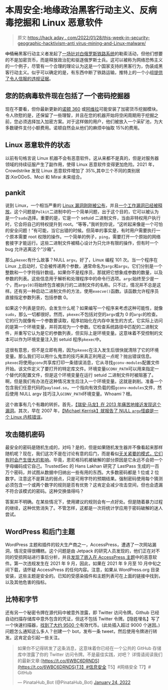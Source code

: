 # 本周安全:地缘政治黑客行动主义、反病毒挖掘和 Linux 恶意软件

> 原文:[https://hack aday . com/2022/01/28/this-week-in-security-geographic-hacktivism-anti virus-mining-and-Linux-malware/](https://hackaday.com/2022/01/28/this-week-in-security-geopolitical-hacktivism-antivirus-mining-and-linux-malware/)

~~中情局~~黑客行动主义者发起了[一场针对白俄罗斯铁路系统](https://arstechnica.com/information-technology/2022/01/hactivists-say-they-hacked-belarus-rail-system-to-stop-russian-military-buildup/)的勒索活动，但他们想要的不是加密货币，而是释放政治犯和驱逐俄罗斯士兵。这可以被称为网络恐怖主义的一个例子，尽管有一个合理的理论认为这是一个国家支持的黑客行为，伪装成黑客行动主义。似乎可以确定的是，有东西中断了铁路运输，推特上的一个小组[提供了令人信服的违规证据](https://twitter.com/cpartisans/status/1486090490655252481)。

## 您的防病毒软件现在包括了一个密码挖掘器

现在不要看，但你最新更新的[诺顿 360](https://krebsonsecurity.com/2022/01/norton-360-now-comes-with-a-cryptominer/) 或[阿维拉](https://krebsonsecurity.com/2022/01/500m-avira-antivirus-users-introduced-to-cryptomining/)可能安装了加密货币挖掘模块。令人欣慰的是，还保留了一些理智，并且在您的机器开始将空闲周期用于挖掘之前，您必须选择加入加密方案。对于这样做的用户，他们被放入一个采矿池，为大多数硬件支付小额费用。诺顿自然会从他们的麻烦中抽取 15%的费用。

## Linux 恶意软件的状态

以前有句格言说 Linux 机器不会有恶意软件。这从来都不是真的，但是对服务器领域的持续征服产生了副作用，使得 Linux 恶意软件变得更加危险。2021 年，Crowdstrike 发现 Linux 恶意软件增加了 35%,其中三个不同的类别居首:XorDDoS、Mozi 和 Mirai 未来组合。

## pankit

说到 Linux，一个相当严重的 [Linux 漏洞刚刚被公布](https://www.qualys.com/2022/01/25/cve-2021-4034/pwnkit.txt)，并且[一个工作漏洞已经被释放](https://haxx.in/files/blasty-vs-pkexec2.c)。这个问题是`Polkit`二进制中的一个简单问题，出于这个目的，它可以被认为是一个`sudo`选择。重要的是，它是一个 setuid 二进制文件，当由非特权用户执行时，它会将自己的特权提升到 root。“等等，”我听到你说，“这听起来像是一个可怕的安全问题！”有可能，当它出错的时候。但简单的事实是，有时用户需要执行一个原本需要 root 权限的操作。一个简单的例子，`ping`，需要打开一个原始的网络套接字才能运行。这些二进制文件被精心设计为只允许有限的操作，但有时一个 bug 允许逃离这个“沙箱”。

那么`pkexec`有什么故事？NULL `argv`。好了，Linux 编程 101 次。当一个程序在 Linux 上启动时，它会被传递两个参数，通常命名为`argc`和`argv`。它们分别是一个整数和一个字符指针数组。如果你不是程序员，那就把它想象成参数的数量，以及参数的列表。这些信息用于解析和处理程序中的命令行选项。`argc`始终至少是一个，而`argv[0]`将始终包含被执行的二进制文件的名称。只不过，情况并不总是这样。还有另一种启动二进制文件的方法，使用`execve()`函数。该函数允许程序员直接指定参数列表，包括参数 0。

如果这个列表是空的，会发生什么呢？如果编写一个程序来考虑这种可能性，就像`sudo`，那么一切都很好。然而，`pkexec`不包括对空的`argv`或为 0 的`argc`的检查。它的行为就像有一个参数要读取，程序初始化在内存中发生的方式，它实际上访问的是第一个环境变量，并将其视为一个参数。它检查系统路径中匹配的二进制文件，并重写它认为是它的参数列表，但实际上是环境变量。这意味着不受控制的文本可以作为环境变量注入到 setuid 程序`pkexec`中。

这很有意思，但不是立即有用，因为`pkexec`在注入发生后很快就清除了它的环境变量。那么我们可以用什么鬼祟的技巧来真正利用这一点呢？抛出错误信息。`pkexec`将使用`gconv`共享库打印一条错误消息，它从寻找`gconv-modules`配置文件开始。该文件定义了要打开的特定库文件。环境变量`GCONV_PATH`可以用来指定一个替代的配置文件，但是这个环境变量在运行 setuid 二进制文件时被阻塞了。啊，但是我们有办法在这种情况发生后注入一个环境变量。这就是剥削。准备一个包含我们任意代码的`payload.so`，一个指向有效负载的假`gconv-modules`文件，然后使用 NULL argv 技巧注入`GCONV_PATH`环境变量。Whoami？根。

这个故事有几个有趣的转折。首先，[【瑞安·马龙】在 2013 年痛苦地接近发现这个漏洞](https://ryiron.wordpress.com/2013/12/16/argv-silliness/)。其次，早在 2007 年，[【Michael Kerrisk】就报告了 NULL `argv`怪癖是一个 Linux 内核错误](https://bugzilla.kernel.org/show_bug.cgi?id=8408)。

## 攻击随机密码

最安全的密码是随机生成的，对吗？是的，但是如果随机发生器并不像看起来那样随机呢？现在，我们这次不是在讨论有意的后门，而是看似[无关紧要的模式，它们有时会产生很大的影响](https://www.trustedsec.com/blog/recovering-randomly-generated-passwords/)。毕竟，恩尼格玛机被破解的部分原因是它永远不会把一个字母编码成它自己。TrustedSec 的 Hans Lakhan 研究了 LastPass 生成的一百万个密码，并试图从数据中归纳出一些有用的东西。大多数密码都是 1 位或 2 位数字。注意这不是算法的弱点，只是可用字符的预期结果。强制密码使用每个猜测必须包含一个或两个数字的规则是否有优势？这肯定会减少攻击空间，但也会遗漏不符合该模式的密码。这种交换值得吗？

答案并不明确。在某些情况下，使用建议的规则会有一点好处。但是随着暴力过程的继续，这种优势消失了。不管怎样，这都是一次将统计学应用于密码破解的迷人尝试。

## WordPress 和后门主题

WordPress 主题和插件的较大生产商之一，AccessPress，遭遇了一次网站漏洞，情况变得很糟糕。这个问题是由 Jetpack 的研究人员发现的，他们正在对不同的受损网站进行事后分析，并且[发现了嵌入在 AccessPress 主题](https://jetpack.com/2022/01/18/backdoor-found-in-themes-and-plugins-from-accesspress-themes/)中的恶意软件。第一次违规发生在 2021 年 9 月，因此，如果在 2021 年 9 月至 10 月中旬之间下载，请怀疑 AccessPress 的任何内容。注意，如果从 WordPress.org 目录安装，这些主题是安全的。已知的受感染插件和主题列表可在上面的链接中找到，以及其他危害的指标。

## 比特和字节

还有另一个秘密令牌在源代码中被意外泄露，即 Twitter 访问令牌。Github 已经自动扫描存储库中意外包含的凭证，但这不包括 Twitter 令牌。【隐姓埋名】写了一个快速扫描器，[找到了大约 9500 个](https://incognitatech.medium.com/using-twitter-to-notify-careless-developers-the-unorthodox-way-d71478ad367a)有效代币。(此处插入超过 9000 个迷因。)问题怎么通知这么多人？创建一个 bot，发布一条 tweet，然后使用令牌进行转发。这肯定会引起一些关注。

> 如果你不记得转发了这条消息，这意味着你已经在一个公共的 GitHub 存储库中泄露了你的 Twitter 访问令牌。不是最佳实践，对吧？
> 详情请阅读我们的最新文章:[https://t.co/6WBC6DRNDS](https://t.co/6WBC6DRNDS)T3】#信息安全 T5】#网络安全 T7】# GitHub
> 
> — PinataHub_Bot (@PinataHub_Bot) [January 24, 2022](https://twitter.com/PinataHub_Bot/status/1485647404695265284?ref_src=twsrc%5Etfw)